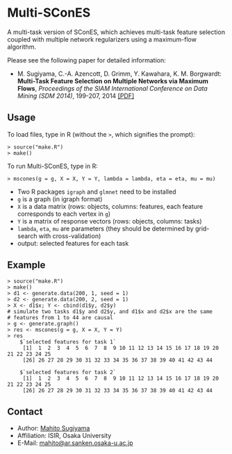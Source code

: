 # Multi-SConES
A multi-task version of SConES, which achieves multi-task feature selection coupled with multiple network regularizers using a maximum-flow algorithm.

Please see the following paper for detailed information:
* M. Sugiyama, C.-A. Azencott, D. Grimm, Y. Kawahara, K. M. Borgwardt:
**Multi-Task Feature Selection on Multiple Networks via Maximum Flows**,
*Proceedings of the SIAM International Conference on Data Mining (SDM 2014)*, 199-207, 2014
[[PDF]](http://epubs.siam.org/doi/pdf/10.1137/1.9781611973440.23)

## Usage
To load files, type in R (without the `>`, which signifies the prompt):
```
> source("make.R")
> make()
```

To run Multi-SConES, type in R:
```
> mscones(g = g, X = X, Y = Y, lambda = lambda, eta = eta, mu = mu)
```

* Two R packages `igraph` and `glmnet` need to be installed
* `g` is a graph (in igraph format)  
* `X` is a data matrix (rows: objects, columns: features, each feature corresponds to each vertex in `g`)
* `Y` is a matrix of response vectors (rows: objects, columns: tasks)  
* `lambda`, `eta`, `mu` are parameters (they should be determined by grid-search with cross-validation)  
* output: selected features for each task  

## Example
```
> source("make.R")
> make()
> d1 <- generate.data(200, 1, seed = 1)
> d2 <- generate.data(200, 2, seed = 1)
> X <- d1$x; Y <- cbind(d1$y, d2$y)
# simulate two tasks d1$y and d2$y, and d1$x and d2$x are the same
# features from 1 to 44 are causal
> g <- generate.graph()
> res <- mscones(g = g, X = X, Y = Y)
> res
    $`selected features for task 1`
     [1]  1  2  3  4  5  6  7  8  9 10 11 12 13 14 15 16 17 18 19 20 21 22 23 24 25
     [26] 26 27 28 29 30 31 32 33 34 35 36 37 38 39 40 41 42 43 44

    $`selected features for task 2`
     [1]  1  2  3  4  5  6  7  8  9 10 11 12 13 14 15 16 17 18 19 20 21 22 23 24 25
     [26] 26 27 28 29 30 31 32 33 34 35 36 37 38 39 40 41 42 43 44
```


## Contact

* Author: [Mahito Sugiyama](http://mahito.info/index_e.html)   
* Affiliation: ISIR, Osaka University  
* E-Mail:  mahito@ar.sanken.osaka-u.ac.jp  
